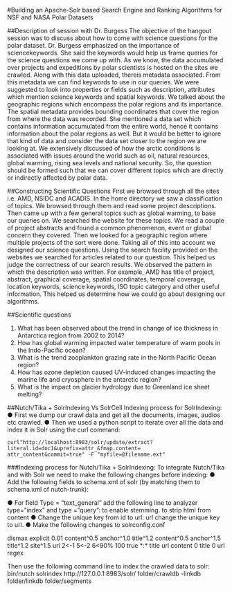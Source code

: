 #Building an Apache-Solr based Search Engine and Ranking Algorithms for NSF and NASA Polar Datasets

##Description of session with Dr. Burgess
The objective of the hangout session was to discuss about how to come with science questions for the polar dataset. 
Dr. Burgess emphasized on the importance of sciencekeywords. She said the keywords would help us frame queries for 
the science questions we come up with. As we know, the data accumulated over projects and expeditions by polar scientists is hosted on the sites we crawled. Along with this data uploaded, thereis metadata associated. From this metadata we can find keywords to use in our queries. We were suggested to look into properties or fields such as description, attributes which
mention science keywords and spatial keywords. We talked about the geographic regions which encompass the polar regions and its importance. The spatial metadata provides bounding coordinates that cover the region from where the data was recorded.
She mentioned a data set which contains information accumulated from the entire world, hence it contains information about the polar regions as well. But it would be better to ignore that kind of data and consider the data set closer to the region we are
looking at. We extensively discussed of how the arctic conditions is associated with issues around the world such as oil, natural resources, global warming, rising sea levels and national security. So, the question should be formed such that we can cover different topics which are directly or indirectly affected by polar data.

##Constructing Scientific Questions
First we browsed through all the sites i.e. AMD, NSIDC and ACADIS. In the home directory we saw a classification of topics. We browsed through them and read some project descriptions. Then came up with a few general topics such as global warming,
to base our queries on. We searched the website for these topics. We read a couple of project abstracts and found a common phenomenon, event or global concern they covered. Then we looked for a geographic region where multiple projects of the sort
were done. Taking all of this into account we designed our science questions. Using the search facility provided on the websites we searched for articles related to our question. This helped us judge the correctness of our search results. We observed the pattern in which the description was written. For example, AMD has title of project, abstract,
graphical coverage, spatial coordinates, temporal coverage, location keywords, science keywords, ISO topic category and other useful information. This helped us determine how we could go about designing our algorithms.

##Scientific questions
1. What has been observed about the trend in change of ice thickness in Antarctica region from 2002 to 2014?
2. How has global warming impacted water temperature of warm pools in the Indo-Pacific ocean?
3. What is the trend zooplankton grazing rate in the North Pacific Ocean region?
4. How has ozone depletion caused UV-induced changes impacting the marine life and cryosphere in the antarctic region?
5. What is the impact on glacier hydrology due to Greenland ice sheet melting?

##Nutch/Tika + SolrIndexing Vs SolrCell
Indexing process for SolrIndexing:
● First we dump our crawl data and get all the documents, images, audios etc crawled.
● Then we used a python script to iterate over all the data and index it in Solr using the curl command: 

    curl"http://localhost:8983/solr/update/extract?literal.id=doc1&uprefix=attr_&fmap.content=
    attr_content&commit=true" -F "myfile=@filename.ext"

###Indexing process for Nutch/Tika + SolrIndexing:
To integrate Nutch/Tika and with Solr we need to make the following changes before
indexing:
● Add the following fields to schema.xml of solr (by matching them to schema.xml
of nutch-trunk):
<field name="digest" type="string" stored="true" indexed="true"/>
<field name="boost" type="float" stored="true" indexed="true"/>
<field name="segment" type="string" stored="true" indexed="true"/>
<field name="host" type="string" stored="true" indexed="true"/>
<field name="tstamp" type="date" stored="true" indexed="true"/>
<field name="anchor" type="string" stored="true" indexed="true"
multiValued="true"/>
<field name="content" type="text_general" indexed="true" stored="true"
multiValued="true"/>
<field name="exactMatch" type="text_exact_match" indexed="true" stored="true"
multiValued="true"/>
<copyField source="content" dest="exactMatch"/>
<fieldType name="text_exact_match" class="solr.TextField"
positionIncrementGap="100">
<analyzer type="index">
<charFilter class="solr.HTMLStripCharFilterFactory"/>
<tokenizer class="solr.StandardTokenizerFactory"/>
<!--<tokenizer class="solr.WhitespaceTokenizerFactory"/>
<filter class="solr.ShingleFilterFactory" minShingleSize="3"
maxShingleSize="3"/>-->
</analyzer>
<analyzer type="query">
<charFilter class="solr.HTMLStripCharFilterFactory"/>
<tokenizer class="solr.StandardTokenizerFactory"/>
<!--<tokenizer class="solr.WhitespaceTokenizerFactory"/>
<filter class="solr.ShingleFilterFactory" minShingleSize="3"
maxShingleSize="3"/>-->
</analyzer>
</fieldType>
● For field Type = “text_general” add the following line to analyzer type=”index” and
type =”query”:
<filter class="solr.PorterStemFilterFactory"/> to enable stemming.
<charFilter class="solr.HTMLStripCharFilterFactory"/> to strip html from
content
● Change the unique key from id to url:
<uniqueKey>url</uniqueKey> change the unique key to url.
● Make the following changes to solrconfig.conf
<p></p>
<p><requestHandler name="/nutch" class="solr.SearchHandler" >
<lst name="defaults">
<str name="defType">dismax</str>
<str name="echoParams">explicit</str>
<float name="tie">0.01</float>
<str name="qf">
content^0.5 anchor^1.0 title^1.2
</str>
<str name="pf">
content^0.5 anchor^1.5 title^1.2 site^1.5
</str>
<str name="fl">
url
</str>
<str name="mm">
2&lt;-1 5&lt;-2 6<90%
</str>
<int name="ps">100</int>
<bool name="hl">true</bool>
<str name="q.alt">*:*</str>
<str name="hl.fl">title url content</str>
<str name="f.title.hl.fragsize">0</str>
<str name="f.title.hl.alternateField">title</str>
<str name="f.url.hl.fragsize">0</str>
<str name="f.url.hl.alternateField">url</str>
<str name="f.content.hl.fragmenter">regex</str>
</lst>
</requestHandler>
</p>
Then use the following command line to index the crawled data to solr:
bin/nutch solrindex http://127.0.0.1:8983/solr/ folder/crawldb -linkdb folder/linkdb
folder/segments

